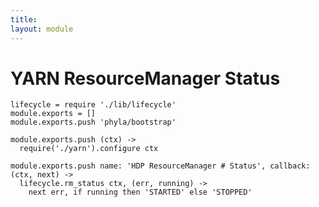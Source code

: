 ```yaml
---
title: 
layout: module
---
```


# YARN ResourceManager Status

    lifecycle = require './lib/lifecycle'
    module.exports = []
    module.exports.push 'phyla/bootstrap'

    module.exports.push (ctx) ->
      require('./yarn').configure ctx

    module.exports.push name: 'HDP ResourceManager # Status', callback: (ctx, next) ->
      lifecycle.rm_status ctx, (err, running) ->
        next err, if running then 'STARTED' else 'STOPPED'

